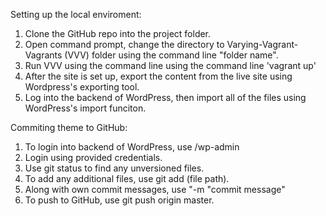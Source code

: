 Setting up the local enviroment:

1. Clone the GitHub repo into the project folder.
2. Open command prompt, change the directory to Varying-Vagrant-Vagrants (VVV) folder using the command line "folder name".
3. Run VVV using the command line using the command line 'vagrant up'
4. After the site is set up, export the content from the live site using Wordpress's exporting tool.
5. Log into the backend of WordPress, then import all of the files using WordPress's import funciton.

Commiting theme to GitHub:

1. To login into backend of WordPress, use /wp-admin
2. Login using provided credentials.
3. Use git status to find any unversioned files.
4. To add any additional files, use git add (file path).
5. Along with own commit messages, use "-m "commit message"
6. To push to GitHub, use git push origin master.























